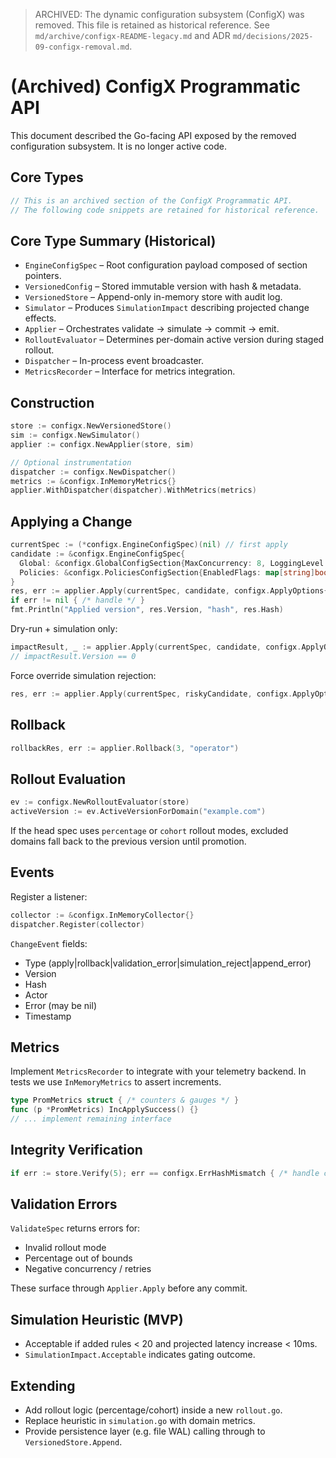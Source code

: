 > ARCHIVED: The dynamic configuration subsystem (ConfigX) was removed. This file is retained as historical reference. See `md/archive/configx-README-legacy.md` and ADR `md/decisions/2025-09-configx-removal.md`.

# (Archived) ConfigX Programmatic API

This document described the Go-facing API exposed by the removed configuration subsystem. It is no longer active code.

## Core Types

```go
// This is an archived section of the ConfigX Programmatic API.
// The following code snippets are retained for historical reference.
```

## Core Type Summary (Historical)

- `EngineConfigSpec` – Root configuration payload composed of section pointers.
- `VersionedConfig` – Stored immutable version with hash & metadata.
- `VersionedStore` – Append-only in-memory store with audit log.
- `Simulator` – Produces `SimulationImpact` describing projected change effects.
- `Applier` – Orchestrates validate -> simulate -> commit -> emit.
- `RolloutEvaluator` – Determines per-domain active version during staged rollout.
- `Dispatcher` – In-process event broadcaster.
- `MetricsRecorder` – Interface for metrics integration.

## Construction

```go
store := configx.NewVersionedStore()
sim := configx.NewSimulator()
applier := configx.NewApplier(store, sim)

// Optional instrumentation
dispatcher := configx.NewDispatcher()
metrics := &configx.InMemoryMetrics{}
applier.WithDispatcher(dispatcher).WithMetrics(metrics)
```

## Applying a Change

```go
currentSpec := (*configx.EngineConfigSpec)(nil) // first apply
candidate := &configx.EngineConfigSpec{
  Global: &configx.GlobalConfigSection{MaxConcurrency: 8, LoggingLevel: "info"},
  Policies: &configx.PoliciesConfigSection{EnabledFlags: map[string]bool{"feature_x": true}},
}
res, err := applier.Apply(currentSpec, candidate, configx.ApplyOptions{Actor: "deployer"})
if err != nil { /* handle */ }
fmt.Println("Applied version", res.Version, "hash", res.Hash)
```

Dry-run + simulation only:

```go
impactResult, _ := applier.Apply(currentSpec, candidate, configx.ApplyOptions{Actor: "preview", DryRun: true})
// impactResult.Version == 0
```

Force override simulation rejection:

```go
res, err := applier.Apply(currentSpec, riskyCandidate, configx.ApplyOptions{Actor: "admin", Force: true})
```

## Rollback

```go
rollbackRes, err := applier.Rollback(3, "operator")
```

## Rollout Evaluation

```go
ev := configx.NewRolloutEvaluator(store)
activeVersion := ev.ActiveVersionForDomain("example.com")
```

If the head spec uses `percentage` or `cohort` rollout modes, excluded domains fall back to the previous version until promotion.

## Events

Register a listener:

```go
collector := &configx.InMemoryCollector{}
dispatcher.Register(collector)
```

`ChangeEvent` fields:

- Type (apply|rollback|validation_error|simulation_reject|append_error)
- Version
- Hash
- Actor
- Error (may be nil)
- Timestamp

## Metrics

Implement `MetricsRecorder` to integrate with your telemetry backend. In tests we use `InMemoryMetrics` to assert increments.

```go
type PromMetrics struct { /* counters & gauges */ }
func (p *PromMetrics) IncApplySuccess() {}
// ... implement remaining interface
```

## Integrity Verification

```go
if err := store.Verify(5); err == configx.ErrHashMismatch { /* handle corruption */ }
```

## Validation Errors

`ValidateSpec` returns errors for:

- Invalid rollout mode
- Percentage out of bounds
- Negative concurrency / retries

These surface through `Applier.Apply` before any commit.

## Simulation Heuristic (MVP)

- Acceptable if added rules < 20 and projected latency increase < 10ms.
- `SimulationImpact.Acceptable` indicates gating outcome.

## Extending

- Add rollout logic (percentage/cohort) inside a new `rollout.go`.
- Replace heuristic in `simulation.go` with domain metrics.
- Provide persistence layer (e.g. file WAL) calling through to `VersionedStore.Append`.
